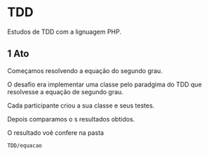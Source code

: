 TDD
===

Estudos de TDD com a lignuagem PHP.


1 Ato
-----

Começamos resolvendo a equação do segundo grau.

O desafio era implementar uma classe pelo paradgima do TDD
que resolvesse a equação de segundo grau.

Cada participante criou a sua classe e seus testes.

Depois comparamos o s resultados obtidos.

O resultado voê confere na pasta

    TDD/equacao

